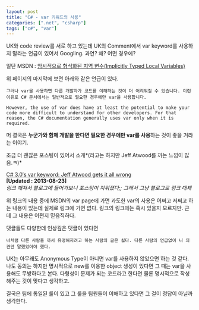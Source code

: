 ```yaml
---
layout: post
title: "C# - var 키워드의 사용"
categories: [".net", "csharp"]
tags: ["c#", "var"]
---
```


UK와 code review를 서로 하고 있는데 UK의 Comment에서 var keyword를 사용하지 말라는 언급이 있어서 Googling. 과연? 왜? 어떤 경우에?

일단 MSDN : [암시적으로 형식화된 지역 변수(Implicitly Typed Local Variables)][MSDN_var]

위 페이지의 마지막에 보면 아래와 같은 언급이 있다.


	그러나 var을 사용하면 다른 개발자가 코드를 이해하는 것이 더 어려워질 수 있습니다. 이런 이유로 C# 문서에서는 일반적으로 필요한 경우에만 var을 사용합니다.
	
	However, the use of var does have at least the potential to make your code more difficult to understand for other developers. For that reason, the C# documentation generally uses var only when it is required.


머 결국은 **누군가와 함께 개발을 한다면 필요한 경우에만 var를 사용**하는 것이 좋을 거라는 이야기.

조금 더 괜찮은 포스팅이 있어서 소개*(라고는 하지만 Jeff Atwood를 까는 느낌이 많음.ㅋ)*

[C# 3.0′s var keyword: Jeff Atwood gets it all wrong][richarddingwall]  
**[Updated : 2013-08-23]**  
*링크 깨져서 블로그에 들어가보니 포스팅이 지워졌다;; 그래서 그냥 블로그로 링크 대체*

위 링크의 내용 중에 MSDN의 var page에 가면 과도한 var의 사용은 어쩌고 저쩌고 하는 내용이 있는데 실제로 링크에 가면 없다.
링크의 링크에는 혹시 있을지 모르지만. 근데 그 내용은 어쩐지 믿음직하다.

댓글들도 다양한데 인상깊은 댓글이 있다면 

	너처럼 다른 사람을 까서 유명해지려고 하는 사람의 글은 싫다. 다른 사람의 언급없이 니 의견만 말했었어야 했다.

UK는 아무래도 Anonymous Type이 아니면 var를 사용하지 않았으면 하는 것 같다.
나도 동의는 하지만 명시적으로 new를 이용한 object 생성이 있다면 그 때는 var을 사용해도 무방하다고 본다.
다형성이 문제가 되는 코드라고 한다면 물론 명시적으로 작성해주는 것이 맞다고 생각하고.

결국은 팀에 통일된 룰이 있고 그 룰을 팀원들이 이해하고 있다면 그 걸이 정답이 아닐까 생각한다.

[MSDN_var]: http://msdn.microsoft.com/ko-kr/library/bb384061.aspx
[richarddingwall]: http://richarddingwall.name/